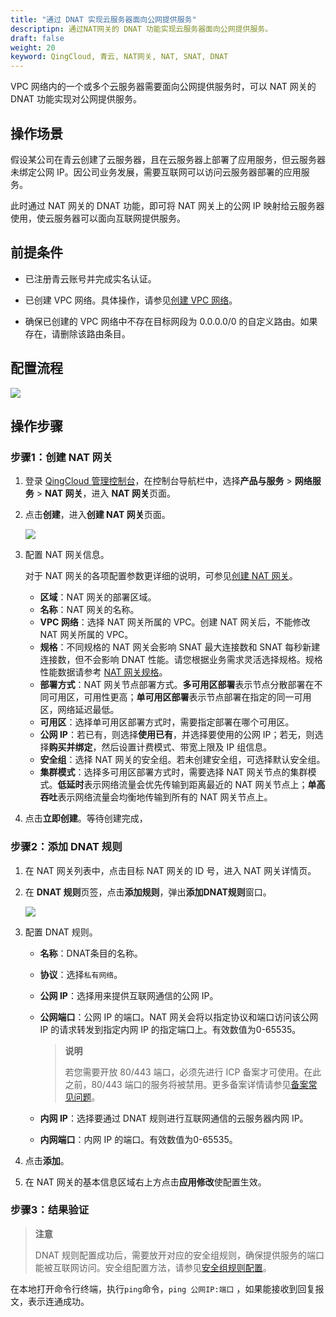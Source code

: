 ```yaml
---
title: "通过 DNAT 实现云服务器面向公网提供服务"
descriptipn: 通过NAT网关的 DNAT 功能实现云服务器面向公网提供服务。
draft: false
weight: 20
keyword: QingCloud, 青云, NAT网关, NAT, SNAT, DNAT
---
```


VPC 网络内的一个或多个云服务器需要面向公网提供服务时，可以 NAT 网关的 DNAT 功能实现对公网提供服务。

## 操作场景

假设某公司在青云创建了云服务器，且在云服务器上部署了应用服务，但云服务器未绑定公网 IP。因公司业务发展，需要互联网可以访问云服务器部署的应用服务。

此时通过 NAT 网关的 DNAT 功能，即可将 NAT 网关上的公网 IP 映射给云服务器使用，使云服务器可以面向互联网提供服务。

## 前提条件

- 已注册青云账号并完成实名认证。
- 已创建 VPC 网络。具体操作，请参见[创建 VPC 网络](/network/vpc/manual/vpcnet/10_create_vpc/)。

- 确保已创建的 VPC 网络中不存在目标网段为 0.0.0.0/0 的自定义路由。如果存在，请删除该路由条目。

## 配置流程

![](../../_images/dnat_qs.svg)

## 操作步骤

### 步骤1：创建 NAT 网关

1. 登录 [QingCloud 管理控制台](https://console.qingcloud.com/login)，在控制台导航栏中，选择**产品与服务** > **网络服务** > **NAT 网关**，进入 **NAT 网关**页面。

2. 点击**创建**，进入**创建 NAT 网关**页面。

   ![](../../_images/create_natgw.png)

3. 配置 NAT 网关信息。

   对于 NAT 网关的各项配置参数更详细的说明，可参见[创建 NAT 网关](../../manual/mge_nat/create_nat/)。

   - **区域**：NAT 网关的部署区域。
   - **名称**：NAT 网关的名称。
   - **VPC 网络**：选择 NAT 网关所属的 VPC。创建 NAT 网关后，不能修改 NAT 网关所属的 VPC。
   - **规格**：不同规格的 NAT 网关会影响 SNAT 最大连接数和 SNAT 每秒新建连接数，但不会影响 DNAT 性能。请您根据业务需求灵活选择规格。规格性能数据请参考 [NAT 网关规格](../../intro/specification/)。
   - **部署方式**：NAT 网关节点部署方式。**多可用区部署**表示节点分散部署在不同可用区，可用性更高；**单可用区部署**表示节点部署在指定的同一可用区，网络延迟最低。
   - **可用区**：选择单可用区部署方式时，需要指定部署在哪个可用区。
   - **公网 IP**：若已有，则选择**使用已有**，并选择要使用的公网 IP；若无，则选择**购买并绑定**，然后设置计费模式、带宽上限及 IP 组信息。
   - **安全组**：选择 NAT 网关的安全组。若未创建安全组，可选择默认安全组。
   - **集群模式**：选择多可用区部署方式时，需要选择 NAT 网关节点的集群模式。**低延时**表示网络流量会优先传输到距离最近的 NAT 网关节点上；**单高吞吐**表示网络流量会均衡地传输到所有的 NAT 网关节点上。

4. 点击**立即创建**。等待创建完成，

### 步骤2：添加 DNAT 规则

1. 在 NAT 网关列表中，点击目标 NAT 网关的 ID 号，进入 NAT 网关详情页。

2. 在 **DNAT 规则**页签，点击**添加规则**，弹出**添加DNAT规则**窗口。

   ![](../../_images/create_dnat.png)

3. 配置 DNAT 规则。
   - **名称**：DNAT条目的名称。

   - **协议**：选择`私有网络`。

   - **公网 IP**：选择用来提供互联网通信的公网 IP。

   - **公网端口**：公网 IP 的端口。NAT 网关会将以指定协议和端口访问该公网 IP 的请求转发到指定内网 IP 的指定端口上。有效数值为0-65535。

     > **说明**
     >
     > 若您需要开放 80/443 端口，必须先进行 ICP 备案才可使用。在此之前，80/443 端口的服务将被禁用。更多备案详情请参见[备案常见问题](https://beian.qingcloud.com/icp)。

   - **内网 IP**：选择要通过 DNAT 规则进行互联网通信的云服务器内网 IP。

   - **内网端口**：内网 IP 的端口。有效数值为0-65535。

4. 点击**添加**。

5. 在 NAT 网关的基本信息区域右上方点击**应用修改**使配置生效。

### 步骤3：结果验证

> **注意**
>
> DNAT 规则配置成功后，需要放开对应的安全组规则，确保提供服务的端口能被互联网访问。安全组配置方法，请参见[安全组规则配置](/security/security_group/manual/sg_rules/)。

在本地打开命令行终端，执行`ping`命令，`ping 公网IP:端口` ，如果能接收到回复报文，表示连通成功。





